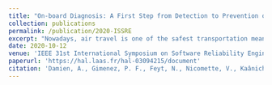 ```yaml
---
title: "On-board Diagnosis: A First Step from Detection to Prevention of Intrusions on Avionics Applications"
collection: publications
permalink: /publication/2020-ISSRE
excerpt: "Nowadays, air travel is one of the safest transportation means. While safety is historically well integrated into avionics systems, it is becoming increasingly important to take into account the security of such systems for the future. In particular, Host-based Intrusion Detection Systems (HIDS) are commonly used in traditional information systems to improve their security. The adaptation of such systems for deployment inside an aircraft has been studied in another work and has shown to be effective in detecting anomalous behavior in an avionic application. However, the detection itself is not sufficient to provide an on-board reaction, and to prevent such intrusion. This paper proposes to improve such HIDS by introducing a signature-based system capable of providing a first diagnosis after the detection of an anomalous behavior. The proposed diagnosis approach is based on the definition of the signature of an alert, and its comparison with a knowledge database that is regularly updated throughout aircraft lifetime. This approach has been implemented on a real avionic computer and yielded good results in terms of classification accuracy and resources consumption."
date: 2020-10-12
venue: 'IEEE 31st International Symposium on Software Reliability Engineering (ISSRE)'
paperurl: 'https://hal.laas.fr/hal-03094215/document'
citation: 'Damien, A., Gimenez, P. F., Feyt, N., Nicomette, V., Kaâniche, M., & Alata, E. (2020, October). On-board Diagnosis: A First Step from Detection to Prevention of Intrusions on Avionics Applications. In 2020 IEEE 31st International Symposium on Software Reliability Engineering (ISSRE) (pp. 358-368). IEEE.'
---
```


